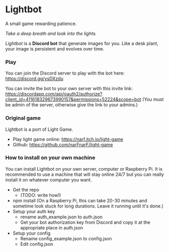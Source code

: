 # Lightbot

A small game rewarding patience.

*Take a deep breath and look into the lights.*

*Lightbot* is a **Discord bot** that generate images for you. Like a desk plant, your image is persistent and evolves over time.

### Play
You can join the Discord server to play with the bot here: https://discord.gg/ysDXzdu

You can invite the bot to your own server with this invite link: https://discordapp.com/api/oauth2/authorize?client_id=411618329673990157&permissions=52224&scope=bot (You must be admin of the server, otherwise give the link to your admins.)



### Original game
Lightbot is a port of Light Game.
* Play light game online: https://narf.itch.io/light-game
* Github: https://github.com/narFnarF/light-game


### How to install on your own machine
You can install Lightbot on your own server, computer or Raspberry Pi. It is recommended to use a machine that will stay online 24/7 but you can really install it on whatever computer you want.
* Get the repo
   * (TODO: write how!)
* npm install (On a Raspberry Pi, this can take 20-30 minutes and sometime look stuck for long durations. Leave it running until it's done.)
* Setup your auth key
   * rename auth_example.json to auth.json
   * Get your bot authorization key from Discord and copy it at the appropriate place in auth.json
* Setup your config
   * Rename config_example.json to config.json
   * Edit config.json
